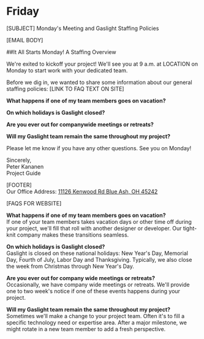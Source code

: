 Friday
==================
[SUBJECT]
Monday's Meeting and Gaslight Staffing Policies

[EMAIL BODY]

##It All Starts Monday! A Staffing Overview

We're exited to kickoff your project! We'll see you at 9 a.m. at LOCATION on
Monday to start work with your dedicated team.

Before we dig in, we wanted to share some information about our general staffing policies:
[LINK TO FAQ TEXT ON SITE]

**What happens if one of my team members goes on vacation?**

**On which holidays is Gaslight closed?**

**Are you ever out for companywide meetings or retreats?**

**Will my Gaslight team remain the same throughout my project?**

Please let me know if you have any other questions. See you on Monday!

Sincerely,  
Peter Kananen  
Project Guide

[FOOTER]  
Our Office Address:
[11126 Kenwood Rd
Blue Ash, OH 45242](https://www.google.com/maps/place/Gaslight/@39.24869,-84.3849509,11z/data=!4m5!1m2!2m1!1sgaslight!3m1!1s0x0:0x78e0b21721f1d1a9)

[FAQS FOR WEBSITE]

**What happens if one of my team members goes on vacation?**  
If one of your team members takes vacation days or other time off during your project, we'll fill that roll with another designer or developer. Our tight-knit company makes these transitions seamless.

**On which holidays is Gaslight closed?**  
Gaslight is closed on these national holidays: New Year's Day, Memorial Day, Fourth of July, Labor Day and Thanksgiving. Typically, we also close the week from Christmas through New Year's Day.

**Are you ever out for company wide meetings or retreats?**  
Occasionally, we have company wide meetings or retreats. We'll provide one to two week's notice if one of these events happens during your project.

**Will my Gaslight team remain the same throughout my project?**  
Sometimes we'll make a change to your project team. Often it's to fill a specific technology need or expertise area. After a major milestone, we might rotate in a new team member to add a fresh perspective.
